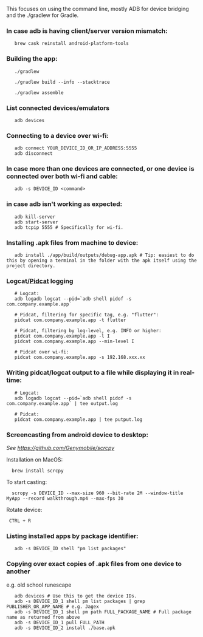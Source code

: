 This focuses on using the command line, mostly ADB for device bridging and the ./gradlew for Gradle.

### In case adb is having client/server version mismatch:

       brew cask reinstall android-platform-tools

### Building the app:
       ./gradlew
       
       ./gradlew build --info --stacktrace
       
       ./gradlew assemble
       
### List connected devices/emulators

       adb devices
      
### Connecting to a device over wi-fi:

       adb connect YOUR_DEVICE_ID_OR_IP_ADDRESS:5555
       adb disconnect

### In case more than one devices are connected, or one device is connected over both wi-fi and cable:

       adb -s DEVICE_ID <command>

### in case adb isn't working as expected:

       adb kill-server
       adb start-server
       adb tcpip 5555 # Specifically for wi-fi.

### Installing .apk files from machine to device:

       adb install ./app/build/outputs/debug-app.apk # Tip: easiest to do this by opening a terminal in the folder with the apk itself using the project directory.

### Logcat/[Pidcat](https://github.com/JakeWharton/pidcat) logging
       
       # Logcat:
       adb logadb logcat --pid=`adb shell pidof -s com.company.example.app`

       # Pidcat, filtering for specific tag, e.g. "flutter":
       pidcat com.company.example.app -t flutter
       
       # Pidcat, filtering by log-level, e.g. INFO or higher:  
       pidcat com.company.example.app -l I
       pidcat com.company.example.app --min-level I
       
       # Pidcat over wi-fi:
       pidcat com.company.example.app -s 192.168.xxx.xx
       
### Writing pidcat/logcat output to a file while displaying it in real-time:
       
       # Logcat:
       adb logadb logcat --pid=`adb shell pidof -s com.company.example.app` | tee output.log
       
       # Pidcat:
       pidcat com.company.example.app | tee putput.log

### Screencasting from android device to desktop:

  _See https://github.com/Genymobile/scrcpy_
  
  Installation on MacOS:  
  
      brew install scrcpy
  
  To start casting:
  
      scropy -s DEVICE_ID --max-size 960 --bit-rate 2M --window-title MyApp --record walkthrough.mp4 --max-fps 30
      
  Rotate device:
  
     CTRL + R

### Listing installed apps by package identifier:

       adb -s DEVICE_ID shell "pm list packages"

### Copying over exact copies of .apk files from one device to another

e.g. old school runescape

       adb devices # Use this to get the device IDs.
       adb -s DEVICE_ID_1 shell pm list packages | grep PUBLISHER_OR_APP_NAME # e.g. Jagex
       adb -s DEVICE_ID_1 shell pm path FULL_PACKAGE_NAME # Full package name as returned from above
       adb -s DEVICE_ID_1 pull FULL_PATH 
       adb -s DEVICE_ID_2 install ./base.apk
